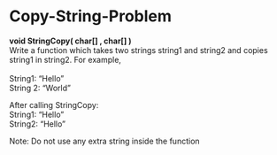 # Copy-String-Problem
**void StringCopy( char[] , char[] )** <br/>
Write a function which takes two strings string1 and string2 and copies string1 in string2. For example,<br /><br />
String1: “Hello” <br />
String 2: “World” <br />

After calling StringCopy: <br />
String1: “Hello” <br />
String2: “Hello” <br />

Note: Do not use any extra string inside the function
